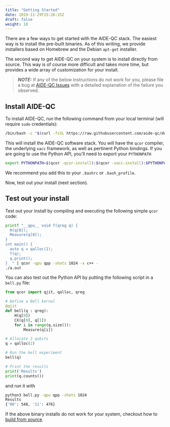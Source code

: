 ```yaml
---
title: "Getting Started"
date: 2019-11-29T15:26:15Z
draft: false
weight: 10
---
```


There are a few ways to get started with the AIDE-QC stack. The easiest way is to install the pre-built binaries. As of this writing, we provide installers based on Homebrew and the Debian `apt-get` installer.

The second way to get AIDE-QC on your system is to install directly from source. This way is of course more difficult and takes more time, but provides a wide array of customization for your install. 

> **_NOTE:_** If any of the below instructions do not work for you, please file a bug at [AIDE-QC Issues](https://github.com/aide-qc/aide-qc/issues) with a detailed explanation of the failure you observed. 

## Install AIDE-QC
To install AIDE-QC, run the following command from your local terminal (will require `sudo` credentials):
```sh
/bin/bash -c "$(curl -fsSL https://raw.githubusercontent.com/aide-qc/deploy/master/aide_qc/install.sh)"
``` 
This will install the AIDE-QC software stack. You will have the `qcor` compiler, the underlying `xacc` framework, as well as pertinent Python bindings. If you are going to use the Python API, you'll need to export your `PYTHONPATH`
```sh
export PYTHONPATH=$(qcor -qcor-install):$(qcor -xacc-install):$PYTHONPATH
```
We recommend you add this to your `.bashrc` or `.bash_profile`. 

Now, test out your install (next section). 

## <a id="test"></a> Test out your install
Test out your install by compiling and executing the following simple `qcor` code:
```sh
printf "__qpu__ void f(qreg q) {
  H(q[0]);
  Measure(q[0]);
}
int main() {
  auto q = qalloc(1);
  f(q);
  q.print();
}  " | qcor -qpu qpp -shots 1024 -x c++ -
./a.out
```

You can also test out the Python API by putting the following script in a `bell.py` file:
```python
from qcor import qjit, qalloc, qreg

# Define a Bell kernel
@qjit
def bell(q : qreg):
    H(q[0])
    CX(q[0], q[1])
    for i in range(q.size()):
        Measure(q[i])

# Allocate 2 qubits
q = qalloc(2)

# Run the bell experiment
bell(q)

# Print the results
print('Results')
print(q.counts())
```
and run it with 
```sh
python3 bell.py -qpu qpp -shots 1024
Results
{'00': 548, '11': 476}
```

If the above binary installs do not work for your system, checkout how to [build from source](getting_started/build_from_source.md).
